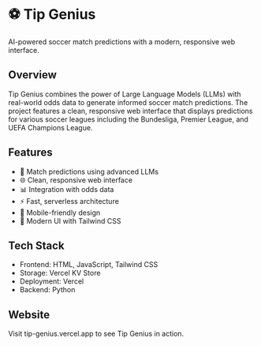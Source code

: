 # ⚽️ Tip Genius

AI-powered soccer match predictions with a modern, responsive web interface.

## Overview

Tip Genius combines the power of Large Language Models (LLMs) with real-world odds data to generate informed soccer match predictions. The project features a clean, responsive web interface that displays predictions for various soccer leagues including the Bundesliga, Premier League, and UEFA Champions League.

## Features

- 🎯 Match predictions using advanced LLMs
- 🌐 Clean, responsive web interface
- 📊 Integration with odds data
- ⚡️ Fast, serverless architecture
- 📱 Mobile-friendly design
- 🎨 Modern UI with Tailwind CSS

## Tech Stack

- Frontend: HTML, JavaScript, Tailwind CSS
- Storage: Vercel KV Store
- Deployment: Vercel
- Backend: Python

## Website

Visit tip-genius.vercel.app to see Tip Genius in action.
